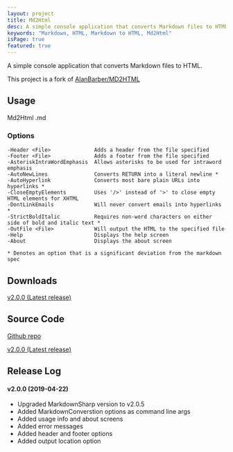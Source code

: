 ```yaml
---
layout: project
title: Md2Html
desc: A simple console application that converts Markdown files to HTML
keywords: "Markdown, HTML, Markdown to HTML, Md2Html"
isPage: true
featured: true
---
```


A simple console application that converts Markdown files to HTML.

This project is a fork of [AlanBarber/MD2HTML](https://github.com/AlanBarber/MD2HTML)

## Usage

Md2Html <File>.md <Options>

### Options

    -Header <File>              Adds a header from the file specified
    -Footer <File>              Adds a footer from the file specified
    -AsteriskIntraWordEmphasis  Allows asterisks to be used for intraword emphasis
    -AutoNewLines               Converts RETURN into a literal newline *
    -AutoHyperlink              Converts most bare plain URLs into hyperlinks *
    -CloseEmptyElements         Uses '/>' instead of '>' to close empty HTML elements for XHTML
    -DontLinkEmails             Will never convert emails into hyperlinks *
    -StrictBoldItalic           Requires non-word characters on either side of bold and italic text *
    -OutFile <File>             Will output the HTML to the specified file
    -Help                       Displays the help screen
    -About                      Displays the about screen

    * Denotes an option that is a significant deviation from the markdown spec

## Downloads

[v2.0.0 (Latest release)](https://github.com/gregnk/Md2Html/releases/download/v2.0.0/Md2Html-v2.0.0.zip)

## Source Code
[Github repo](https://github.com/gregnk/Md2Html/)

[v2.0.0 (Latest release)](https://github.com/gregnk/Md2Html/archive/v2.0.0.zip)

## Release Log
#### v2.0.0 (2019-04-22)
* Upgraded MarkdownSharp version to v2.0.5
* Added MarkdownConverstion options as command line args
* Added usage info and about screens
* Added error messages
* Added header and footer options
* Added output location option